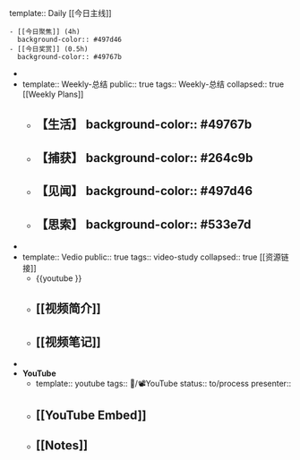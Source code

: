 template:: Daily
[[今日主线]]

	- [[今日聚焦]] (4h)
	  background-color:: #497d46
	- [[今日奖赏]] (0.5h)
	  background-color:: #49767b
-
- template:: Weekly-总结
  public:: true
  tags:: Weekly-总结
  collapsed:: true
  [[Weekly Plans]]
	- **【生活】**
	  background-color:: #49767b
		-
	- **【捕获】**
	  background-color:: #264c9b
		-
	- **【见闻】**
	  background-color:: #497d46
		-
	- **【思索】**
	  background-color:: #533e7d
		-
-
- template:: Vedio
  public:: true
  tags:: video-study
  collapsed:: true
  [[资源链接]]
	- {{youtube }}
	- [[视频简介]]
		-
	- [[视频笔记]]
		-
-
- **YouTube**
	- template:: youtube
	  tags:: 🎡/📽YouTube
	  status:: to/process
	  presenter:: <Person>
	- [[YouTube Embed]]
		-
	- [[Notes]]
		-